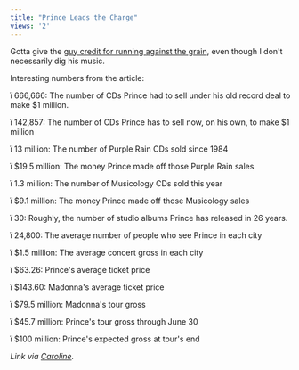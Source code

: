 ```yaml
---
title: "Prince Leads the Charge"
views: '2'
---
```

<p>Gotta give the <a href="http://www.insidedenver.com/drmn/music/article/0,1299,DRMN_54_3126201,00.html">guy credit for running against the grain</a>, even though I don't necessarily dig his music.</p>
<p>Interesting numbers from the article:</p>
<p>ï 666,666: The number of CDs Prince had to sell under his old record deal to make $1 million.</p>
<p>ï 142,857: The number of CDs Prince has to sell now, on his own, to make $1 million</p>
<p>ï 13 million: The number of Purple Rain CDs sold since 1984</p>
<p>ï $19.5 million: The money Prince made off those Purple Rain sales</p>
<p>ï 1.3 million: The number of Musicology CDs sold this year</p>
<p>ï $9.1 million: The money Prince made off those Musicology sales</p>
<p>ï 30: Roughly, the number of studio albums Prince has released in 26 years.</p>
<p>ï 24,800: The average number of people who see Prince in each city</p>
<p>ï $1.5 million: The average concert gross in each city</p>
<p>ï $63.26: Prince's average ticket price</p>
<p>ï $143.60: Madonna's average ticket price</p>
<p>ï $79.5 million: Madonna's tour gross</p>
<p>ï $45.7 million: Prince's tour gross through June 30</p>
<p>ï $100 million: Prince's expected gross at tour's end</p>
<p><i>Link via <a href="http://www.prolific.org/">Caroline</a>.</i></p>
